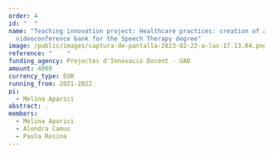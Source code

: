 ```yaml
---
order: 4
id: "  "
name: "Teaching innovation project: Healthcare practices: creation of an online
  videoconference bank for the Speech Therapy degree"
image: /public/images/captura-de-pantalla-2023-02-22-a-las-17.13.04.png
reference: "    "
funding_agency: Projectes d'Innovació Docent - UAB
amount: 4000
currency_type: EUR
running_from: 2021-2022
pi:
  - Melina Aparici
abstract: .
members:
  - Melina Aparici
  - Alondra Camus
  - Paula Resina
---
```

